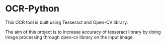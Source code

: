 # OCR-Python
This OCR tool is built using Tesseract and Open-CV library.

The aim of this project is to increase accuracy of tesseract library by doing image processing through open-cv library on the input image.
